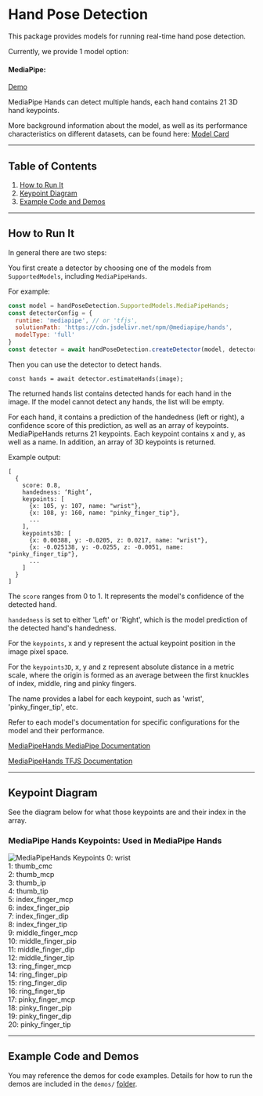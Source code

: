 # Hand Pose Detection

This package provides models for running real-time hand pose detection.

Currently, we provide 1 model option:

#### MediaPipe:
[Demo](https://storage.googleapis.com/tfjs-models/demos/hand-pose-detection/index.html?model=mediapipe_hands)

MediaPipe Hands can detect multiple hands, each hand contains 21 3D hand keypoints.

More background information about the model, as well as its performance characteristics on different datasets, can be found here: [Model Card](https://drive.google.com/file/d/1-rmIgTfuCbBPW_IFHkh3f0-U_lnGrWpg/view)

-------------------------------------------------------------------------------
## Table of Contents
1. [How to Run It](#how-to-run-it)
2. [Keypoint Diagram](#keypoint-diagram)
3. [Example Code and Demos](#example-code-and-demos)

-------------------------------------------------------------------------------
## How to Run It
In general there are two steps:

You first create a detector by choosing one of the models from `SupportedModels`,
including `MediaPipeHands`.

For example:

```javascript
const model = handPoseDetection.SupportedModels.MediaPipeHands;
const detectorConfig = {
  runtime: 'mediapipe', // or 'tfjs',
  solutionPath: 'https://cdn.jsdelivr.net/npm/@mediapipe/hands',
  modelType: 'full'
}
const detector = await handPoseDetection.createDetector(model, detectorConfig);
```

Then you can use the detector to detect hands.

```
const hands = await detector.estimateHands(image);
```

The returned hands list contains detected hands for each hand in the image.
If the model cannot detect any hands, the list will be empty.

For each hand, it contains a prediction of the handedness (left or right), a confidence score of this prediction, as well as an array of keypoints.
MediaPipeHands returns 21 keypoints.
Each keypoint contains x and y, as well as a name. In addition, an array of 3D keypoints is returned.

Example output:
```
[
  {
    score: 0.8,
    handedness: ‘Right’,
    keypoints: [
      {x: 105, y: 107, name: "wrist"},
      {x: 108, y: 160, name: "pinky_finger_tip"},
      ...
    ],
    keypoints3D: [
      {x: 0.00388, y: -0.0205, z: 0.0217, name: "wrist"},
      {x: -0.025138, y: -0.0255, z: -0.0051, name: "pinky_finger_tip"},
      ...
    ]
  }
]
```

The `score` ranges from 0 to 1. It represents the model's confidence of the detected hand.

`handedness` is set to either 'Left' or 'Right', which is the model prediction of the detected hand's handedness.

For the `keypoints`, x and y represent the actual keypoint position in the image pixel space.

For the `keypoints3D`, x, y and z represent absolute distance in a metric scale, where the origin is formed as an average between the first knuckles of index, middle, ring and pinky fingers.

The name provides a label for each keypoint, such as 'wrist', 'pinky_finger_tip', etc.

Refer to each model's documentation for specific configurations for the model
and their performance.

[MediaPipeHands MediaPipe Documentation](https://github.com/tensorflow/tfjs-models/tree/master/hand-pose-detection/src/mediapipe)

[MediaPipeHands TFJS Documentation](https://github.com/tensorflow/tfjs-models/tree/master/hand-pose-detection/src/tfjs)

-------------------------------------------------------------------------------

## Keypoint Diagram
See the diagram below for what those keypoints are and their index in the array.

### MediaPipe Hands Keypoints: Used in MediaPipe Hands
![MediaPipeHands Keypoints](https://google.github.io/mediapipe/images/mobile/hand_landmarks.png)
0: wrist  \
1: thumb_cmc \
2: thumb_mcp  \
3: thumb_ip  \
4: thumb_tip  \
5: index_finger_mcp  \
6: index_finger_pip  \
7: index_finger_dip  \
8: index_finger_tip  \
9: middle_finger_mcp  \
10: middle_finger_pip  \
11: middle_finger_dip  \
12: middle_finger_tip  \
13: ring_finger_mcp  \
14: ring_finger_pip  \
15: ring_finger_dip  \
16: ring_finger_tip  \
17: pinky_finger_mcp  \
18: pinky_finger_pip  \
19: pinky_finger_dip  \
20: pinky_finger_tip

-------------------------------------------------------------------------------

## Example Code and Demos
You may reference the demos for code examples. Details for how to run the demos
are included in the `demos/`
[folder](https://github.com/tensorflow/tfjs-models/tree/master/hand-pose-detection/demos).
